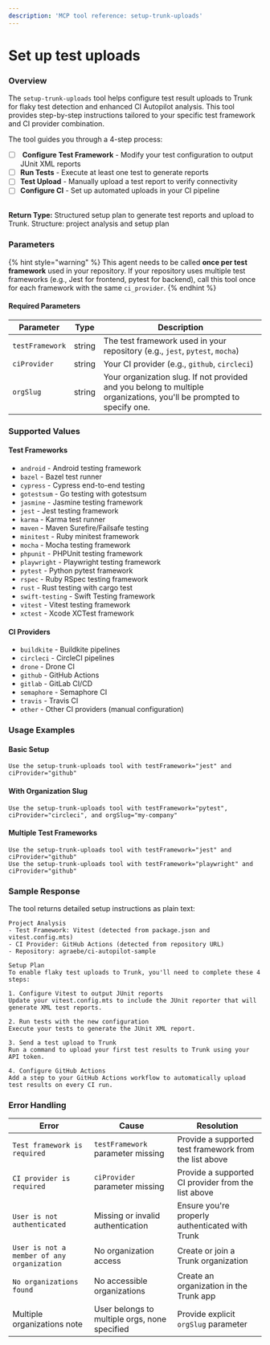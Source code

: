 ```yaml
---
description: 'MCP tool reference: setup-trunk-uploads'
---
```


# Set up test uploads

### Overview

The `setup-trunk-uploads` tool helps configure test result uploads to Trunk for flaky test detection and enhanced CI Autopilot analysis. This tool provides step-by-step instructions tailored to your specific test framework and CI provider combination.



The tool guides you through a 4-step process:

* [ ] &#x20;**Configure Test Framework** - Modify your test configuration to output JUnit XML reports
* [ ] **Run Tests** - Execute at least one test to generate reports
* [ ] **Test Upload** - Manually upload a test report to verify connectivity
* [ ] **Configure CI** - Set up automated uploads in your CI pipeline

\
**Return Type:** Structured setup plan to generate test reports and upload to Trunk. Structure: project analysis and setup plan



### Parameters

{% hint style="warning" %}
This agent needs to be called **once per test framework** used in your repository. If your repository uses multiple test frameworks (e.g., Jest for frontend, pytest for backend), call this tool once for each framework with the same `ci_provider`.
{% endhint %}

#### Required Parameters

| Parameter       | Type   | Description                                                                                                          |
| --------------- | ------ | -------------------------------------------------------------------------------------------------------------------- |
| `testFramework` | string | The test framework used in your repository (e.g., `jest`, `pytest`,  `mocha`)                                        |
| `ciProvider`    | string | Your CI provider (e.g., `github`, `circleci`)                                                                        |
| `orgSlug`       | string | Your organization slug. If not provided and you belong to multiple organizations, you'll be prompted to specify one. |



### Supported Values

#### Test Frameworks

* `android` - Android testing framework
* `bazel` - Bazel test runner
* `cypress` - Cypress end-to-end testing
* `gotestsum` - Go testing with gotestsum
* `jasmine` - Jasmine testing framework
* `jest` - Jest testing framework
* `karma` - Karma test runner
* `maven` - Maven Surefire/Failsafe testing
* `minitest` - Ruby minitest framework
* `mocha` - Mocha testing framework
* `phpunit` - PHPUnit testing framework
* `playwright` - Playwright testing framework
* `pytest` - Python pytest framework
* `rspec` - Ruby RSpec testing framework
* `rust` - Rust testing with cargo test
* `swift-testing` - Swift Testing framework
* `vitest` - Vitest testing framework
* `xctest` - Xcode XCTest framework

#### CI Providers

* `buildkite` - Buildkite pipelines
* `circleci` - CircleCI pipelines
* `drone` - Drone CI
* `github` - GitHub Actions
* `gitlab` - GitLab CI/CD
* `semaphore` - Semaphore CI
* `travis` - Travis CI
* `other` - Other CI providers (manual configuration)



### Usage Examples

#### Basic Setup

```
Use the setup-trunk-uploads tool with testFramework="jest" and ciProvider="github"
```

#### With Organization Slug

```
Use the setup-trunk-uploads tool with testFramework="pytest", ciProvider="circleci", and orgSlug="my-company"
```

#### Multiple Test Frameworks

```
Use the setup-trunk-uploads tool with testFramework="jest" and ciProvider="github"
Use the setup-trunk-uploads tool with testFramework="playwright" and ciProvider="github"
```



### Sample Response

The tool returns detailed setup instructions as plain text:

```
Project Analysis
- Test Framework: Vitest (detected from package.json and vitest.config.mts)
- CI Provider: GitHub Actions (detected from repository URL)
- Repository: agraebe/ci-autopilot-sample

Setup Plan
To enable flaky test uploads to Trunk, you'll need to complete these 4 steps:

1. Configure Vitest to output JUnit reports
Update your vitest.config.mts to include the JUnit reporter that will generate XML test reports.

2. Run tests with the new configuration
Execute your tests to generate the JUnit XML report.

3. Send a test upload to Trunk
Run a command to upload your first test results to Trunk using your API token.

4. Configure GitHub Actions
Add a step to your GitHub Actions workflow to automatically upload test results on every CI run.
```



### Error Handling

| Error                                      | Cause                                         | Resolution                                             |
| ------------------------------------------ | --------------------------------------------- | ------------------------------------------------------ |
| `Test framework is required`               | `testFramework` parameter missing             | Provide a supported test framework from the list above |
| `CI provider is required`                  | `ciProvider` parameter missing                | Provide a supported CI provider from the list above    |
| `User is not authenticated`                | Missing or invalid authentication             | Ensure you're properly authenticated with Trunk        |
| `User is not a member of any organization` | No organization access                        | Create or join a Trunk organization                    |
| `No organizations found`                   | No accessible organizations                   | Create an organization in the Trunk app                |
| Multiple organizations note                | User belongs to multiple orgs, none specified | Provide explicit `orgSlug` parameter                   |

